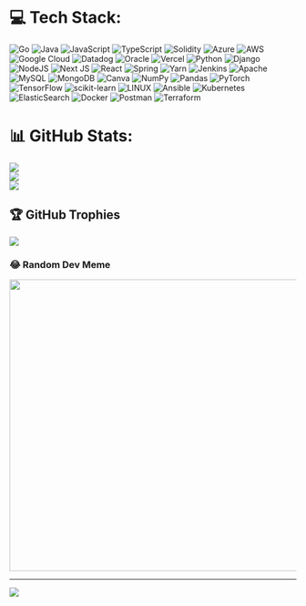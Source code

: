
# 💻 Tech Stack:
![Go](https://img.shields.io/badge/go-%2300ADD8.svg?style=flat-square&logo=go&logoColor=white) ![Java](https://img.shields.io/badge/java-%23ED8B00.svg?style=flat-square&logo=java&logoColor=white) ![JavaScript](https://img.shields.io/badge/javascript-%23323330.svg?style=flat-square&logo=javascript&logoColor=%23F7DF1E) ![TypeScript](https://img.shields.io/badge/typescript-%23007ACC.svg?style=flat-square&logo=typescript&logoColor=white) ![Solidity](https://img.shields.io/badge/Solidity-%23363636.svg?style=flat-square&logo=solidity&logoColor=white) ![Azure](https://img.shields.io/badge/azure-%230072C6.svg?style=flat-square&logo=azure-devops&logoColor=white) ![AWS](https://img.shields.io/badge/AWS-%23FF9900.svg?style=flat-square&logo=amazon-aws&logoColor=white) ![Google Cloud](https://img.shields.io/badge/Google%20Cloud-%234285F4.svg?style=flat-square&logo=google-cloud&logoColor=white) ![Datadog](https://img.shields.io/badge/datadog-%23632CA6.svg?style=flat-square&logo=datadog&logoColor=white) ![Oracle](https://img.shields.io/badge/Oracle-F80000?style=flat-square&logo=oracle&logoColor=white) ![Vercel](https://img.shields.io/badge/vercel-%23000000.svg?style=flat-square&logo=vercel&logoColor=white) ![Python](https://img.shields.io/badge/python-3670A0?style=flat-square&logo=python&logoColor=ffdd54) ![Django](https://img.shields.io/badge/django-%23092E20.svg?style=flat-square&logo=django&logoColor=white) ![NodeJS](https://img.shields.io/badge/node.js-6DA55F?style=flat-square&logo=node.js&logoColor=white) ![Next JS](https://img.shields.io/badge/Next-black?style=flat-square&logo=next.js&logoColor=white) ![React](https://img.shields.io/badge/react-%2320232a.svg?style=flat-square&logo=react&logoColor=%2361DAFB) ![Spring](https://img.shields.io/badge/spring-%236DB33F.svg?style=flat-square&logo=spring&logoColor=white) ![Yarn](https://img.shields.io/badge/yarn-%232C8EBB.svg?style=flat-square&logo=yarn&logoColor=white) ![Jenkins](https://img.shields.io/badge/jenkins-%232C5263.svg?style=flat-square&logo=jenkins&logoColor=white) ![Apache](https://img.shields.io/badge/apache-%23D42029.svg?style=flat-square&logo=apache&logoColor=white) ![MySQL](https://img.shields.io/badge/mysql-%2300f.svg?style=flat-square&logo=mysql&logoColor=white) ![MongoDB](https://img.shields.io/badge/MongoDB-%234ea94b.svg?style=flat-square&logo=mongodb&logoColor=white) ![Canva](https://img.shields.io/badge/Canva-%2300C4CC.svg?style=flat-square&logo=Canva&logoColor=white) ![NumPy](https://img.shields.io/badge/numpy-%23013243.svg?style=flat-square&logo=numpy&logoColor=white) ![Pandas](https://img.shields.io/badge/pandas-%23150458.svg?style=flat-square&logo=pandas&logoColor=white) ![PyTorch](https://img.shields.io/badge/PyTorch-%23EE4C2C.svg?style=flat-square&logo=PyTorch&logoColor=white) ![TensorFlow](https://img.shields.io/badge/TensorFlow-%23FF6F00.svg?style=flat-square&logo=TensorFlow&logoColor=white) ![scikit-learn](https://img.shields.io/badge/scikit--learn-%23F7931E.svg?style=flat-square&logo=scikit-learn&logoColor=white) ![LINUX](https://img.shields.io/badge/Linux-FCC624?style=flat-square&logo=linux&logoColor=black) ![Ansible](https://img.shields.io/badge/ansible-%231A1918.svg?style=flat-square&logo=ansible&logoColor=white) ![Kubernetes](https://img.shields.io/badge/kubernetes-%23326ce5.svg?style=flat-square&logo=kubernetes&logoColor=white) ![ElasticSearch](https://img.shields.io/badge/-ElasticSearch-005571?style=flat-square&logo=elasticsearch) ![Docker](https://img.shields.io/badge/docker-%230db7ed.svg?style=flat-square&logo=docker&logoColor=white) ![Postman](https://img.shields.io/badge/Postman-FF6C37?style=flat-square&logo=postman&logoColor=white) ![Terraform](https://img.shields.io/badge/terraform-%235835CC.svg?style=flat-square&logo=terraform&logoColor=white)
# 📊 GitHub Stats:
![](https://github-readme-stats.vercel.app/api?username=ItsOrganic&theme=dark&hide_border=false&include_all_commits=true&count_private=true)<br/>
![](https://github-readme-streak-stats.herokuapp.com/?user=ItsOrganic&theme=dark&hide_border=false)<br/>
![](https://github-readme-stats.vercel.app/api/top-langs/?username=ItsOrganic&theme=dark&hide_border=false&include_all_commits=true&count_private=true&layout=compact)

## 🏆 GitHub Trophies
![](https://github-profile-trophy.vercel.app/?username=ItsOrganic&theme=buddhism&no-frame=true&no-bg=false&margin-w=4)

### 😂 Random Dev Meme
<img src="https://rm.up.railway.app/" width="512px"/>

---
[![](https://visitcount.itsvg.in/api?id=ItsOrganic&icon=0&color=0)](https://visitcount.itsvg.in)

<!-- Proudly created with GPRM ( https://gprm.itsvg.in ) -->
